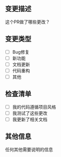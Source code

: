 ## 变更描述
这个PR做了哪些更改？

## 变更类型
- [ ] Bug修复
- [ ] 新功能
- [ ] 文档更新
- [ ] 代码重构
- [ ] 其他

## 检查清单
- [ ] 我的代码遵循项目风格
- [ ] 我测试了这些更改
- [ ] 我更新了相关文档

## 其他信息
任何其他需要说明的信息